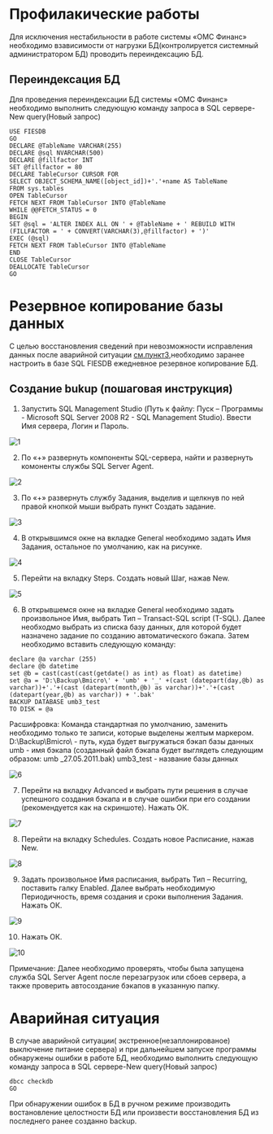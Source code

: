 <!-- TITLE: ОБЕСПЕЧЕНИE РЕЗЕРВНОГО КОПИРОВАНИЯ. ОБСЛУЖИВАНИЕ БАЗЫ ДАННЫХ-->
<!-- SUBTITLE: Инструкция -->

# 	Профилакические работы
Для исключения нестабильности в работе системы «ОМС Финанс»  необходимо взависимости от нагрузки БД(контролируется системный администратором БД) проводить переиндексацию БД.

##	Переиндексация БД

Для проведения переиндексации БД системы «ОМС Финанс» необходимо выполнить следующую команду запроса в SQL сервере-New query(Новый запрос)

```
USE FIESDB
GO
DECLARE @TableName VARCHAR(255)
DECLARE @sql NVARCHAR(500)
DECLARE @fillfactor INT
SET @fillfactor = 80
DECLARE TableCursor CURSOR FOR
SELECT OBJECT_SCHEMA_NAME([object_id])+'.'+name AS TableName
FROM sys.tables
OPEN TableCursor
FETCH NEXT FROM TableCursor INTO @TableName
WHILE @@FETCH_STATUS = 0
BEGIN
SET @sql = 'ALTER INDEX ALL ON ' + @TableName + ' REBUILD WITH (FILLFACTOR = ' + CONVERT(VARCHAR(3),@fillfactor) + ')'
EXEC (@sql)
FETCH NEXT FROM TableCursor INTO @TableName
END
CLOSE TableCursor
DEALLOCATE TableCursor
GO
```

# 	Резервное копирование базы данных
С целью восстановления сведений при невозможности исправления данных после аварийной ситуации [см.пункт3](#p3),необходимо заранее настроить в базе SQL  FIESDB ежедневное резервное копирование БД.

## Создание bukup (пошаговая инструкция)

1. Запустить SQL Management Studio (Путь к файлу: Пуск – Программы - Microsoft SQL Server 2008 R2 - SQL Management Studio). Ввести Имя сервера, Логин и Пароль.

![1](/uploads/003/1.png "1")

2. По «+» развернуть компоненты SQL-сервера, найти и развернуть комоненты службы SQL Server Agent.

![2](/uploads/003/2.png "2")

3. <a name="p3"></a>По «+» развернуть службу Задания, выделив и щелкнув по ней правой кнопкой мыши выбрать пункт Создать задание. 

![3](/uploads/003/3.png "3")

 4. В открывшимся окне на вкладке General необходимо задать Имя Задания, остальное по умолчанию, как на рисунке. 
 
 ![4](/uploads/003/4.png "4")
 
 5. Перейти на вкладку Steps. Создать новый Шаг, нажав New.
 
  ![5](/uploads/003/5.png "5")
	
 6. В открывшемся окне на вкладке General необходимо задать произвольное Имя, выбрать Тип – Transact-SQL script (T-SQL). Далее необходмо выбрать из списка базу данных, для которой будет назначено задание по созданию автоматического бэкапа. Затем необходимо вставить следующую команду:

 ```
 declare @a varchar (255)
declare @b datetime
set @b = cast(cast(cast(getdate() as int) as float) as datetime)
set @a = 'D:\Backup\Bmicro\' + 'umb' + '_' +(cast (datepart(day,@b) as varchar))+'.'+(cast (datepart(month,@b) as varchar))+'.'+(cast (datepart(year,@b) as varchar)) + '.bak'
BACKUP DATABASE umb3_test
TO DISK = @a
```

Расшифровка:
Команда стандартная по умолчанию, заменить необходимо только те записи, которые выделены желтым маркером.
D:\Backup\Bmicro\ - путь, куда будет выгружаться бэкап базы данных
umb - имя бэкапа (созданный файл бэкапа будет выглядеть следующим образом: umb _27.05.2011.bak)
umb3_test - название базы данных

![6](/uploads/003/6.png "6")
 
7. Перейти на вкладку Advanced и выбрать пути решения в случае успешного создания бэкапа и в случае ошибки при его создании (рекомендуется как на скриншоте).  Нажать ОК.

![7](/uploads/003/7.png "7")
 
8. Перейти на вкладку Schedules. Создать новое Расписание, нажав New.

![8](/uploads/003/8.png "8")
 
9. Задать произвольное Имя расписания, выбрать Тип – Recurring, поставить галку Enabled. Далее выбрать необходимую Периодичность, время создания и сроки выполнения Задания. Нажать ОК.

![9](/uploads/003/9.png "9")

10. Нажать ОК.

![10](/uploads/003/10.png "10")
 
 Примечание: Далее необходимо проверять, чтобы была запущена служба SQL Server Agent после перезагрузок или сбоев сервера, а также проверить автосоздание бэкапов в указанную папку. 

# Аварийная ситуация

 В случае аварийной ситуации( экстренное(незаплонированое) выключение питание сервера) и при дальнейшем запуске программы обнаружены ошибки в работе БД, необходимо выполнить следующую команду запроса в SQL сервере-New query(Новый запрос)

```
dbcc checkdb
GO
```

При обнаружении ошибок в БД в ручном режиме производить востановление целостности БД или произвести восстановления БД из последнего ранее созданно backup.





